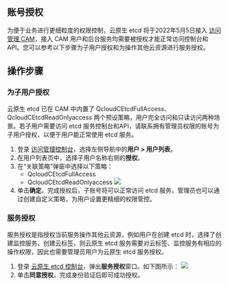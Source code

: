 ## 账号授权
为便于业务进行更细粒度的权限控制，云原生 etcd 将于2022年5月5日接入 [访问管理 CAM](https://cloud.tencent.com/document/product/598)，接入 CAM 用户和后台服务均需要被授权才能正常访问控制台和 API。您可以参考以下步骤为子用户授权和为操作其他云资源进行服务授权。

## 操作步骤
### 为子用户授权
云原生 etcd 已在 CAM 中内置了 QcloudCEtcdFullAccess、QcloudCEtcdReadOnlyaccess 两个预设策略，用户完全访问和只读访问两种场景。若子用户需要访问 etcd 服务控制台和API，请联系拥有管理员权限的账号为子用户授权，以便于用户能正常使用 etcd 服务。
1. 登录 [访问管理控制台](https://console.cloud.tencent.com/cam)，选择左侧导航中的**用户 > 用户列表**。
2. 在用户列表页中，选择子用户名称右侧的**授权**。
3. 在“关联策略”弹窗中选择以下策略：
	- QcloudCEtcdFullAccess
	- QcloudCEtcdReadOnlyaccess
![](https://qcloudimg.tencent-cloud.cn/raw/a2ac6c921ee403abc3f41ab0c9dcd4c2.png)
4. 单击**确定**。完成授权后，子账号将可以正常访问 etcd 服务，管理员也可以通过创建自定义策略，为用户设置更精细的权限管控。


### 服务授权
服务授权是指授权当前服务操作其他云资源，例如用户在创建 etcd 时，选择了创建监控服务、创建云标签，则云原生 etcd 服务需要对云标签、监控服务有相应的操作权限，因此也需要管理员用户为云原生 etcd 服务授权。




1. 登录 [云原生 etcd 控制台](https://console.cloud.tencent.com/tke2/etcd/list)，弹出**服务授权**窗口。如下图所示：
![](https://qcloudimg.tencent-cloud.cn/raw/b1a3ce5140797f67fc0f1e1342c3b138.png)
2. 单击**同意授权**，完成身份验证后即可成功授权。
